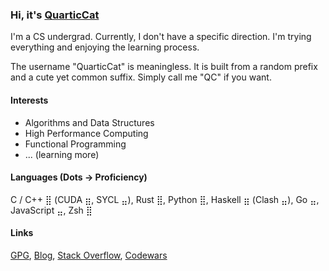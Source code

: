### Hi, it's [QuarticCat](https://QuarticCat.github.io/)

<picture>
  <source media="(prefers-color-scheme: dark)" srcset="https://github-readme-stats-virid-five.vercel.app/api?username=QuarticCat&hide_title=true&count_private=true&show_icons=true&theme=onedark">
  <source media="(prefers-color-scheme: light)" srcset="https://github-readme-stats-virid-five.vercel.app/api?username=QuarticCat&hide_title=true&count_private=true&show_icons=true">
  <img align="right">
</picture>

I'm a CS undergrad. Currently, I don't have a specific direction. I'm trying everything and enjoying the learning process.

The username "QuarticCat" is meaningless. It is built from a random prefix and a cute yet common suffix. Simply call me "QC" if you want.

#### Interests

- Algorithms and Data Structures
- High Performance Computing
- Functional Programming
- ... (learning more)

#### Languages (Dots → Proficiency)

C / C++ ⣿ (CUDA ⣶, SYCL ⣤),
Rust ⣿,
Python ⣿,
Haskell ⣶ (Clash ⣤),
Go ⣤,
JavaScript ⣤,
Zsh ⣿

#### Links

[GPG](https://github.com/QuarticCat.gpg),
[Blog](https://blog.quarticcat.com/),
[Stack Overflow](https://stackoverflow.com/users/14258517/quarticcat),
[Codewars](https://www.codewars.com/users/QuarticCat)

